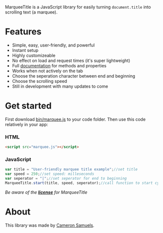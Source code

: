 MarqueeTitle is a JavaScript library for easily turning `document.title` into scrolling text (a marquee).

# Features
- Simple, easy, user-friendly, and powerful
- Instant setup
- Highly customizeable
- No effect on load and request times (it's super lightweight)
- Full [documentation](http://github.com/CameronSamuels/marqueetitle/wiki) for methods and properties
- Works when not actively on the tab
- Choose the seperation character between end and beginning
- Choose the scrolling speed
- Still in development with many updates to come

# Get started

First download [bin/marquee.js](bin/marquee.js) to your code folder. Then use this code relatively in your app:

### HTML
```html
<script src="marquee.js"></script>
```
### JavaScript
```javascript
var title = "User-friendly marquee title example";//set title
var speed = 250;//set speed: milleseconds
var seperator = "|";//set seperator for end to beginning
MarqueeTitle.start(title, speed, seperator);//call function to start cycle
```

*Be aware of the **[license](LICENSE)** for MarqueeTitle*

# About

This library was made by [Cameron Samuels](http://cameronsamuels.com).
